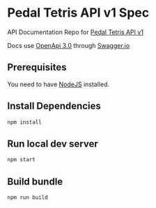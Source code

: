 # Pedal Tetris API v1 Spec

API Documentation Repo for [Pedal Tetris API v1](https://github.com/zack-jack/pedal-tetris-api-v1)

Docs use [OpenApi 3.0](https://swagger.io/specification/) through [Swagger.io](https://swagger.io/)

## Prerequisites

You need to have [NodeJS](https://nodejs.org/en/) installed.

## Install Dependencies

```bash
npm install
```

## Run local dev server

```bash
npm start
```

## Build bundle

```bash
npm run build
```
